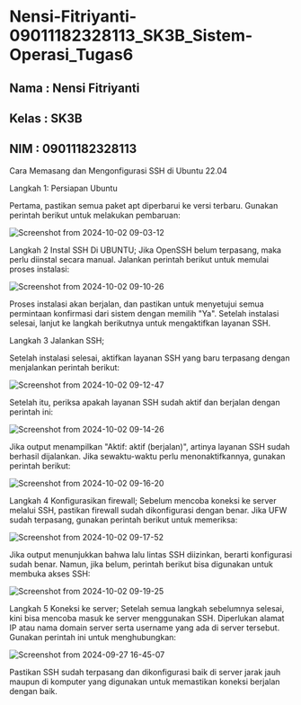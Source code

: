 # Nensi-Fitriyanti-09011182328113_SK3B_Sistem-Operasi_Tugas6

## Nama : Nensi Fitriyanti
## Kelas : SK3B
## NIM : 09011182328113

Cara Memasang dan Mengonfigurasi SSH di Ubuntu 22.04

Langkah 1: Persiapan Ubuntu

Pertama, pastikan semua paket apt diperbarui ke versi terbaru. Gunakan perintah berikut untuk melakukan pembaruan:

![Screenshot from 2024-10-02 09-03-12](https://github.com/user-attachments/assets/0e06f01b-58e7-42cf-8e54-a62c7d2927d9)


Langkah 2 Instal SSH Di UBUNTU;
Jika OpenSSH belum terpasang, maka perlu diinstal secara manual. Jalankan perintah berikut untuk memulai proses instalasi:

![Screenshot from 2024-10-02 09-10-26](https://github.com/user-attachments/assets/32efa22f-7621-495e-bac0-30ecd7249e38)

Proses instalasi akan berjalan, dan pastikan untuk menyetujui semua permintaan konfirmasi dari sistem dengan memilih "Ya". Setelah instalasi selesai, lanjut ke langkah berikutnya untuk mengaktifkan layanan SSH.


Langkah 3 Jalankan SSH;

Setelah instalasi selesai, aktifkan layanan SSH yang baru terpasang dengan menjalankan perintah berikut:

![Screenshot from 2024-10-02 09-12-47](https://github.com/user-attachments/assets/7888068d-8885-4580-80fc-5e295023045f)

Setelah itu, periksa apakah layanan SSH sudah aktif dan berjalan dengan perintah ini:

![Screenshot from 2024-10-02 09-14-26](https://github.com/user-attachments/assets/989de73a-3106-4da6-92d5-48a082127d46)

Jika output menampilkan "Aktif: aktif (berjalan)", artinya layanan SSH sudah berhasil dijalankan. Jika sewaktu-waktu perlu menonaktifkannya, gunakan perintah berikut:

![Screenshot from 2024-10-02 09-16-20](https://github.com/user-attachments/assets/27a2b47d-8829-4e8e-98a0-ab1257e6bf4a)


Langkah 4 Konfigurasikan firewall;
Sebelum mencoba koneksi ke server melalui SSH, pastikan firewall sudah dikonfigurasi dengan benar. Jika UFW sudah terpasang, gunakan perintah berikut untuk memeriksa:

![Screenshot from 2024-10-02 09-17-52](https://github.com/user-attachments/assets/dcfd5374-c61b-4bd3-ab04-0e241d278853)

Jika output menunjukkan bahwa lalu lintas SSH diizinkan, berarti konfigurasi sudah benar. Namun, jika belum, perintah berikut bisa digunakan untuk membuka akses SSH:

![Screenshot from 2024-10-02 09-19-25](https://github.com/user-attachments/assets/33461416-616d-4ae2-80df-5242a22319c7)


Langkah 5 Koneksi ke server;
Setelah semua langkah sebelumnya selesai, kini bisa mencoba masuk ke server menggunakan SSH. Diperlukan alamat IP atau nama domain server serta username yang ada di server tersebut. Gunakan perintah ini untuk menghubungkan:

![Screenshot from 2024-09-27 16-45-07](https://github.com/user-attachments/assets/d4444fde-d215-492c-89ed-5e568c10cb34)

Pastikan SSH sudah terpasang dan dikonfigurasi baik di server jarak jauh maupun di komputer yang digunakan untuk memastikan koneksi berjalan dengan baik.

